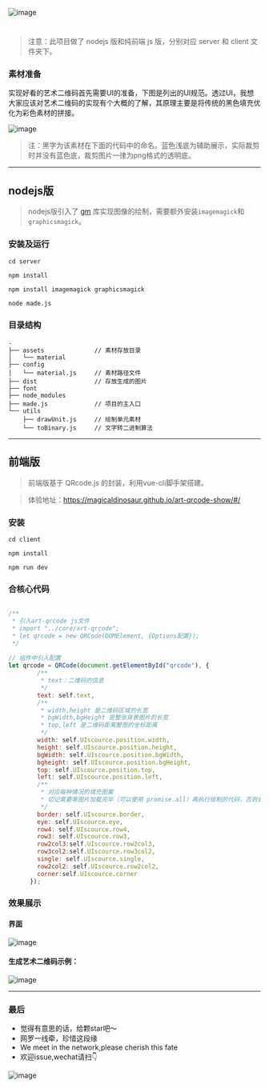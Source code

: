 ![image](http://wx1.sinaimg.cn/large/a73bc6a1ly1fz9rutoazqj21kw0lon0r.jpg)   
<h1 align="center"></h1>

>注意：此项目做了 nodejs 版和纯前端 js 版，分别对应 server 和 client 文件夹下。

### 素材准备
实现好看的艺术二维码首先需要UI的准备，下图是列出的UI规范。透过UI，我想大家应该对艺术二维码的实现有个大概的了解，其原理主要是将传统的黑色填充优化为彩色素材的拼接。


![image](http://wx2.sinaimg.cn/large/a73bc6a1ly1fz9rs147xgj21kw0ltgp6.jpg)    
>注：黑字为该素材在下面的代码中的命名。蓝色浅底为辅助展示，实际裁剪时并没有蓝色底，裁剪图片一律为png格式的透明底。  

---
## nodejs版
>nodejs版引入了 [gm](https://github.com/aheckmann/gm) 库实现图像的绘制，需要额外安装`imagemagick`和`graphicsmagick`。

### 安装及运行
```
cd server

npm install

npm install imagemagick graphicsmagick

node made.js

```

### 目录结构
```
.
├── assets              // 素材存放目录
│   └── material
├── config
│   └── material.js     // 素材路径文件
├── dist                // 存放生成的图片
├── font
├── node_modules
├── made.js             // 项目的主入口
└── utils
    ├── drawUnit.js     // 绘制单元素材
    └── toBinary.js     // 文字转二进制算法

```

---
## 前端版
>前端版基于 QRcode.js 的封装，利用vue-cli脚手架搭建。

>体验地址：https://magicaldinosaur.github.io/art-qrcode-show/#/


### 安装
```
cd client 

npm install

npm run dev
```
 

### 合核心代码   
```js
 
/**
 * 引入art-qrcode js文件
 * import "../core/art-qrcode";
 * let qrcode = new QRCode(DOMElement, {Options配置});
 */   
 
// 组件中引入配置
let qrcode = QRCode(document.getElementById("qrcode"), {
        /**
         * text：二维码的信息
         */
        text: self.text,
        /**
         * width,height 是二维码区域的长宽
         * bgWidth,bgHeight 是整张背景图片的长宽
         * top,left 是二维码距离整图的坐标距离
         */
        width: self.UIscource.position.width,
        height: self.UIscource.position.height,
        bgWidth: self.UIscource.position.bgWidth,
        bgheight: self.UIscource.position.bgHeight,
        top: self.UIscource.position.top,
        left: self.UIscource.position.left,
        /**
         * 对应每种情况的填充图案
         * 切记需要等图片加载完毕（可以使用 promise.all）再执行绘制的代码，否则会报错
         */
        border: self.UIscource.border,
        eye: self.UIscource.eye,
        row4: self.UIscource.row4,
        row3: self.UIscource.row3,
        row2col3:self.UIscource.row2col3,
        row3col2:self.UIscource.row3col2,
        single: self.UIscource.single,
        row2col2: self.UIscource.row2col2,
        corner:self.UIscource.corner
      });
```  

### 效果展示
#### 界面
![image](http://wx2.sinaimg.cn/large/a73bc6a1ly1flv9o0y775j20yj0hpk0d.jpg)  
#### 生成艺术二维码示例：
![image](http://wx2.sinaimg.cn/large/a73bc6a1ly1fmeydtz4jej21kw0qzgz6.jpg)

---

### 最后
- 觉得有意思的话，给颗star吧～
- 网罗一线牵，珍惜这段缘
- We meet in the network,please cherish this fate
- 欢迎issue,wechat请扫👇

 ![image](http://wx4.sinaimg.cn/large/a73bc6a1ly1fro1yi2i4lj21kw0xhn2i.jpg)
